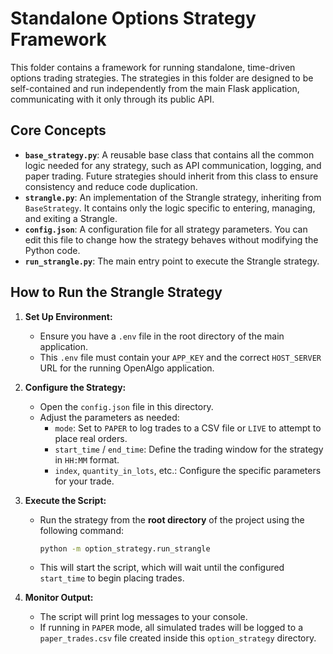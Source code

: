 # Standalone Options Strategy Framework

This folder contains a framework for running standalone, time-driven options trading strategies. The strategies in this folder are designed to be self-contained and run independently from the main Flask application, communicating with it only through its public API.

## Core Concepts

- **`base_strategy.py`**: A reusable base class that contains all the common logic needed for any strategy, such as API communication, logging, and paper trading. Future strategies should inherit from this class to ensure consistency and reduce code duplication.
- **`strangle.py`**: An implementation of the Strangle strategy, inheriting from `BaseStrategy`. It contains only the logic specific to entering, managing, and exiting a Strangle.
- **`config.json`**: A configuration file for all strategy parameters. You can edit this file to change how the strategy behaves without modifying the Python code.
- **`run_strangle.py`**: The main entry point to execute the Strangle strategy.

## How to Run the Strangle Strategy

1.  **Set Up Environment:**
    *   Ensure you have a `.env` file in the root directory of the main application.
    *   This `.env` file must contain your `APP_KEY` and the correct `HOST_SERVER` URL for the running OpenAlgo application.

2.  **Configure the Strategy:**
    *   Open the `config.json` file in this directory.
    *   Adjust the parameters as needed:
        *   `mode`: Set to `PAPER` to log trades to a CSV file or `LIVE` to attempt to place real orders.
        *   `start_time` / `end_time`: Define the trading window for the strategy in `HH:MM` format.
        *   `index`, `quantity_in_lots`, etc.: Configure the specific parameters for your trade.

3.  **Execute the Script:**
    *   Run the strategy from the **root directory** of the project using the following command:
        ```bash
        python -m option_strategy.run_strangle
        ```
    *   This will start the script, which will wait until the configured `start_time` to begin placing trades.

4.  **Monitor Output:**
    *   The script will print log messages to your console.
    *   If running in `PAPER` mode, all simulated trades will be logged to a `paper_trades.csv` file created inside this `option_strategy` directory.
